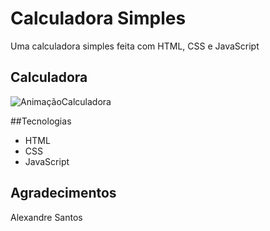 # Calculadora Simples
 Uma calculadora simples feita com HTML, CSS e JavaScript

## Calculadora

![AnimaçãoCalculadora](https://user-images.githubusercontent.com/102886070/162595512-30391916-f469-4708-b71a-8925245cf0bb.gif)

##Tecnologias

* HTML
* CSS
* JavaScript

## Agradecimentos

Alexandre Santos

